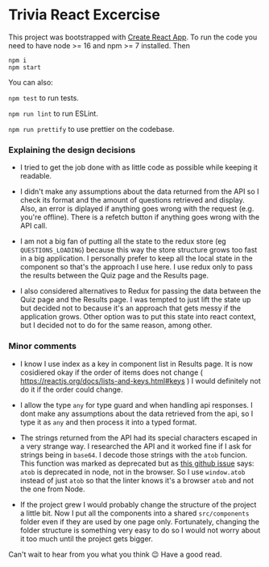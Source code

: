 # Trivia React Excercise 

This project was bootstrapped with [Create React App](https://github.com/facebook/create-react-app). To run the code you need to have node >= 16 and npm >= 7 installed. Then

```
npm i
npm start
```

You can also:

`npm test` to run tests.

`npm run lint` to run ESLint.

`npm run prettify` to use prettier on the codebase.

### Explaining the design decisions

* I tried to get the job done with as little code as possible while keeping it readable.

* I didn't make any assumptions about the data returned from the API so I check its format and the amount of questions retrieved and display. Also, an error is diplayed if anything goes wrong with the request (e.g. you're offline). There is a refetch button if anything goes wrong with the API call.

* I am not a big fan of putting all the state to the redux store (eg `QUESTIONS_LOADING`) because this way the store structure grows too fast in a big application. I personally prefer to keep all the local state in the component so that's the approach I use here. I use redux only to pass the results between the Quiz page and the Results page.

* I also considered alternatives to Redux for passing the data between the Quiz page and the Results page. I was tempted to just lift the state up but decided not to because it's an approach that gets messy if the application grows. Other option was to put this state into react context, but I decided not to do for the same reason, among other.

### Minor comments

* I know I use index as a key in component list in Results page. It is now cosidiered okay if the order of items does not change ( https://reactjs.org/docs/lists-and-keys.html#keys ) I would definitely not do it if the order could change.

* I allow the type `any` for type guard and when handling api responses. I dont make any assumptions about the data retrieved from the api, so I type it as `any` and then process it into a typed format.

* The strings returned from the API had its special characters escaped in a very strange way. I researched the API and it worked fine if I ask for strings being in `base64`. I decode those strings with the `atob` funcion. This function was marked as deprecated but as [this github issue](https://github.com/microsoft/TypeScript/issues/45566) says: `atob` is deprecated in node, not in the browser. So I use `window.atob` instead of just `atob` so that the linter knows it's a browser `atob` and not the one from Node.

* If the project grew I would probably change the structure of the project a little bit. Now I put all the components into a shared `src/components` folder even if they are used by one page only. Fortunately, changing the folder structure is something very easy to do so I would not worry about it too much until the project gets bigger.

Can't wait to hear from you what you think 😉 Have a good read.
